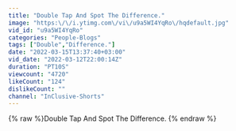 ```yaml
---
title: "Double Tap And Spot The Difference."
image: "https:\/\/i.ytimg.com\/vi\/u9a5WI4YqRo\/hqdefault.jpg"
vid_id: "u9a5WI4YqRo"
categories: "People-Blogs"
tags: ["Double","Difference."]
date: "2022-03-15T13:37:40+03:00"
vid_date: "2022-03-12T22:00:14Z"
duration: "PT10S"
viewcount: "4720"
likeCount: "124"
dislikeCount: ""
channel: "InClusive-Shorts"
---
```

{% raw %}Double Tap And Spot The Difference. {% endraw %}
